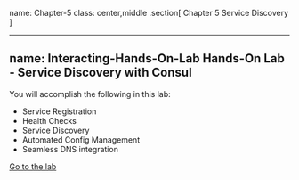 name: Chapter-5
class: center,middle
.section[
Chapter 5
Service Discovery
]

---
name: Interacting-Hands-On-Lab
Hands-On Lab - Service Discovery with Consul
-------------------------
You will accomplish the following in this lab:

* Service Registration
* Health Checks
* Service Discovery
* Automated Config Management
* Seamless DNS integration

<a href="https://instruqt.com/hashicorp/tracks/service-discovery-with-consul" target="_blank">Go to the lab</a>
